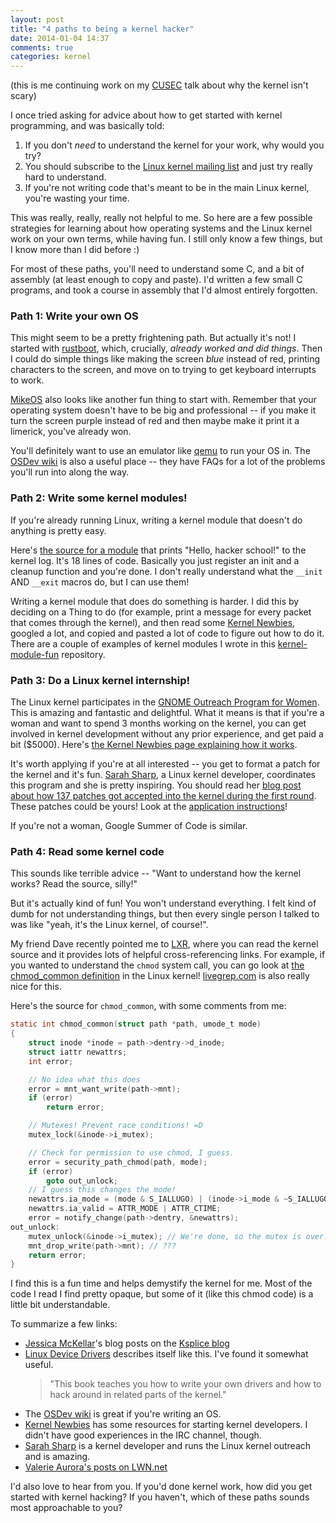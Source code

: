 ```yaml
---
layout: post
title: "4 paths to being a kernel hacker"
date: 2014-01-04 14:37
comments: true
categories: kernel
---
```


(this is me continuing work on my [CUSEC](http://2014.cusec.net/) talk
about why the kernel isn't scary)

I once tried asking for advice about how to get started with kernel
programming, and was basically told:

1. If you don't *need* to understand the kernel for your work, why
   would you try?
2. You should subscribe to the
   [Linux kernel mailing list](https://lkml.org/) and just try really
   hard to understand.
3. If you're not writing code that's meant to be in the main Linux
   kernel, you're wasting your time.

This was really, really, really not helpful to me. So here are a few
possible strategies for learning about how operating systems and the
Linux kernel work on your own terms, while having fun. I still only
know a few things, but I know more than I did before :)

For most of these paths, you'll need to understand some C, and a bit
of assembly (at least enough to copy and paste). I'd written a few
small C programs, and took a course in assembly that I'd almost
entirely forgotten.

### Path 1: Write your own OS

This might seem to be a pretty frightening path. But actually it's
not! I started with
[rustboot](https://github.com/charliesome/rustboot), which, crucially,
*already worked and did things*. Then I could do simple things like
making the screen *blue* instead of red, printing characters to the
screen, and move on to trying to get keyboard interrupts to work.

[MikeOS](http://mikeos.berlios.de/write-your-own-os.html) also looks
like another fun thing to start with. Remember that your operating
system doesn't have to be big and professional -- if you make it turn
the screen purple instead of red and then maybe make it print it a
limerick, you've already won.

You'll definitely want to use an emulator like
[qemu](http://wiki.qemu.org/Main_Page) to run your OS in. The
[OSDev wiki](http://wiki.osdev.org/Main_Page) is also a useful
place -- they have FAQs for a lot of the problems you'll run into
along the way.

### Path 2: Write some kernel modules!

If you're already running Linux, writing a kernel module that doesn't
do anything is pretty easy.

Here's
[the source for a module](https://github.com/jvns/kernel-module-fun/blob/master/hello.c)
that prints "Hello, hacker school!" to the kernel log. It's 18 lines
of code. Basically you just register an init and a cleanup function
and you're done. I don't really understand what the `__init` AND
`__exit` macros do, but I can use them!

Writing a kernel module that does do something is harder. I did this
by deciding on a Thing to do (for example, print a message for every
packet that comes through the kernel), and then read
some [Kernel Newbies](http://kernelnewbies.org/), googled a lot, and
copied and pasted a lot of code to figure out how to do it. There are
a couple of examples of kernel modules I wrote in this
[kernel-module-fun](https://github.com/jvns/kernel-module-fun)
repository.

### Path 3: Do a Linux kernel internship!

The Linux kernel participates in the
[GNOME Outreach Program for Women](https://wiki.gnome.org/OutreachProgramForWomen).
This is amazing and fantastic and delightful. What it means is that if
you're a woman and want to spend 3 months working on the kernel, you
can get involved in kernel development without any prior experience,
and get paid a bit ($5000). Here's
[the Kernel Newbies page explaining how it works](http://kernelnewbies.org/OPWIntro).

It's worth applying if you're at all interested -- you get to format a
patch for the kernel and it's fun.
[Sarah Sharp](http://sarah.thesharps.us/), a Linux kernel developer,
coordinates this program and she is pretty inspiring. You should read
her
[blog post about how 137 patches got accepted into the kernel during the first round](http://sarah.thesharps.us/2013/05/23/%EF%BB%BF%EF%BB%BFopw-update/).
These patches could be yours! Look at the
[application instructions](http://kernelnewbies.org/OPWApply)!

If you're not a woman, Google Summer of Code is similar.

### Path 4: Read some kernel code

This sounds like terrible advice -- "Want to understand how the kernel
works? Read the source, silly!"

But it's actually kind of fun! You won't understand everything. I felt
kind of dumb for not understanding things, but then every single
person I talked to was like "yeah, it's the Linux kernel, of course!".

My friend Dave recently pointed me to [LXR](http://lxr.linux.no/),
where you can read the kernel source and it provides lots of helpful
cross-referencing links. For example, if you wanted to understand the
`chmod` system call, you can go look at
[the chmod_common definition](http://lxr.linux.no/linux+v3.12.6/fs/open.c#L464)
in the Linux kernel! [livegrep.com](http://livegrep.com/search/linux)
is also really nice for this.

Here's the source for `chmod_common`, with some comments from me:

```c
static int chmod_common(struct path *path, umode_t mode)
{
    struct inode *inode = path->dentry->d_inode;
    struct iattr newattrs;
    int error;

    // No idea what this does
    error = mnt_want_write(path->mnt);
    if (error)
        return error;

    // Mutexes! Prevent race conditions! =D
    mutex_lock(&inode->i_mutex);

    // Check for permission to use chmod, I guess.
    error = security_path_chmod(path, mode);
    if (error)
        goto out_unlock;
    // I guess this changes the mode!
    newattrs.ia_mode = (mode & S_IALLUGO) | (inode->i_mode & ~S_IALLUGO);
    newattrs.ia_valid = ATTR_MODE | ATTR_CTIME;
    error = notify_change(path->dentry, &newattrs);
out_unlock:
    mutex_unlock(&inode->i_mutex); // We're done, so the mutex is over!
    mnt_drop_write(path->mnt); // ???
    return error;
}
```

I find this is a fun time and helps demystify the kernel for me. Most
of the code I read I find pretty opaque, but some of it (like this
chmod code) is a little bit understandable.

To summarize a few links:

* [Jessica McKellar](http://web.mit.edu/jesstess/www/)'s blog posts on
  the [Ksplice blog](https://blogs.oracle.com/ksplice/)
* [Linux Device Drivers](http://lwn.net/Kernel/LDD3/) describes itself
  like this. I've found it somewhat useful.
  > "This book teaches you how to write your own drivers and how to hack around in related parts of the kernel."
* The [OSDev wiki](http://wiki.osdev.org/Main_Page) is great if you're
  writing an OS.
* [Kernel Newbies](http://kernelnewbies.org/) has some resources for
  starting kernel developers. I didn't have good experiences in the
  IRC channel, though.
* [Sarah Sharp](http://sarah.thesharps.us/) is a kernel developer and
  runs the Linux kernel outreach and is amazing.
* [Valerie Aurora's posts on LWN.net](https://encrypted.google.com/#q=site:lwn.net+%22this+article+was+contributed+by+valerie%22)


I'd also love to hear from you. If you'd done kernel work, how did you
get started with kernel hacking? If you haven't, which of these paths
sounds most approachable to you?
